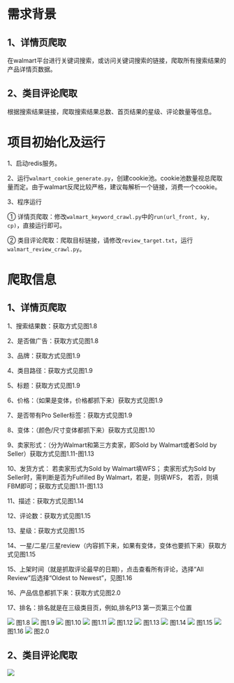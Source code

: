 # 需求背景
## 1、详情页爬取
在walmart平台进行关键词搜索，或访问关键词搜索的链接，爬取所有搜索结果的产品详情页数据。
## 2、类目评论爬取
根据搜索结果链接，爬取搜索结果总数、首页结果的星级、评论数量等信息。
# 项目初始化及运行
1、启动redis服务。

2、运行`walmart_cookie_generate.py`，创建cookie池。cookie池数量视总爬取量而定。由于walmart反爬比较严格，建议每解析一个链接，消费一个cookie。

3、程序运行

① 详情页爬取：修改`walmart_keyword_crawl.py`中的`run(url_front, ky, cp)`，直接运行即可。

② 类目评论爬取：爬取目标链接，请修改`review_target.txt`，运行`walmart_review_crawl.py`。
# 爬取信息
## 1、详情页爬取
1、搜索结果数：获取方式见图1.8

2、是否做广告：获取方式见图1.8

3、品牌：获取方式见图1.9

4、类目路径：获取方式见图1.9

5、标题：获取方式见图1.9

6、价格：（如果是变体，价格都抓下来）获取方式见图1.9

7、是否带有Pro Seller标签：获取方式见图1.9

8、变体：（颜色/尺寸变体都抓下来）获取方式见图1.10

9、卖家形式：（分为Walmart和第三方卖家，即Sold by Walmart或者Sold by Seller）获取方式见图1.11-图1.13
    
10、发货方式：
    若卖家形式为Sold by Walmart填WFS；
    卖家形式为Sold by Seller时，需判断是否为Fulfilled By Walmart，若是，则填WFS，
    若否，则填FBM即可；获取方式见图1.11-图1.13

11、描述：获取方式见图1.14

12、评论数：获取方式见图1.15

13、星级：获取方式见图1.15

14、一星/二星/三星review（内容抓下来，如果有变体，变体也要抓下来）获取方式见图1.15

15、上架时间（就是抓取评论最早的日期），点击查看所有评论，选择“All Review”后选择“Oldest to Newest”，见图1.16
    
16、产品信息都抓下来：获取方式见图2.0

17、排名：排名就是在三级类目页，例如,排名P13 第一页第三个位置

 ![](img/img1.08.png) 图1.8
 ![](img/img1.09.png) 图1.9
 ![](img/img1.10.png) 图1.10
 ![](img/img1.11.png) 图1.11
 ![](img/img1.12.png) 图1.12
 ![](img/img1.13.png) 图1.13
 ![](img/img1.14.png) 图1.14
 ![](img/img1.15.png) 图1.15
 ![](img/img1.16.png) 图1.16
 ![](img/img2.0.png) 图2.0
## 2、类目评论爬取
![](img/img.png)